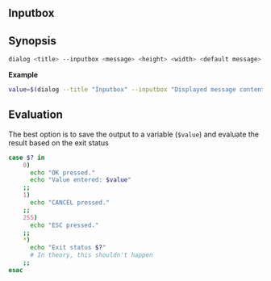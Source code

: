## Inputbox

## Synopsis

```sh
dialog <title> --inputbox <message> <height> <width> <default message>
```

**Example**

```sh
value=$(dialog --title "Inputbox" --inputbox "Displayed message content" 8 40 "Make your choice" 3>&1 1>&2 2>&3)
```

## Evaluation

The best option is to save the output to a variable (`$value`) and evaluate the result based on the exit status

```sh
case $? in
    0)
      echo "OK pressed."
      echo "Value entered: $value"
    ;;
    1)
      echo "CANCEL pressed."
    ;;
    255)
      echo "ESC pressed."
    ;;
    *)
      echo "Exit status $?"
      # In theory, this shouldn't happen
    ;;
esac
```
